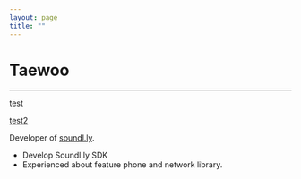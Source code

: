 ```yaml
---
layout: page
title: ""
---
```

# Taewoo
-----

<a href="intent://scan?#Intent;scheme=tbal;action=android.intent.action.VIEW;category=android.intent.category.BROWSABLE;package=com.kim.teo.test;end">test</a>

<a href="http://truebalance.io">test2</a>

Developer of <a href="http://soundl.ly" target="_blank">soundl.ly</a>.  

* Develop Soundl.ly SDK
* Experienced about feature phone and network library.  



